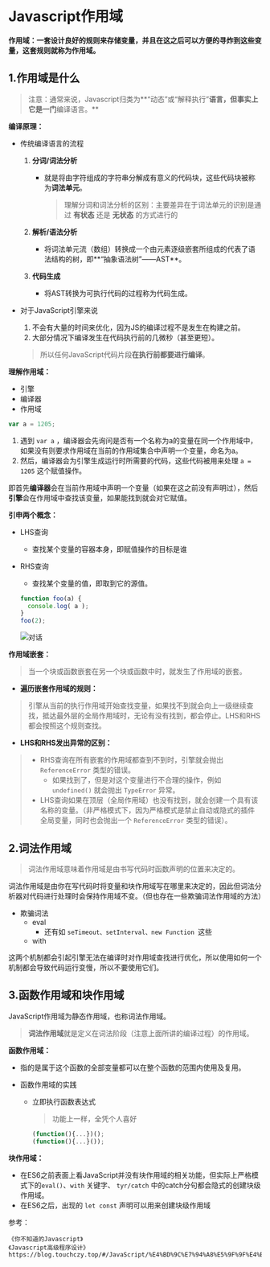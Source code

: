 # Javascript作用域

**作用域：一套设计良好的规则来存储变量，并且在这之后可以方便的寻炸到这些变量，这套规则就称为作用域。**

## 1.作用域是什么

> 注意：通常来说，Javascript归类为**“动态”或“解释执行”**语言，但事实上它是一门**编译语言。**

**编译原理：**

- 传统编译语言的流程

  1. **分词/词法分析**

     - 就是将由字符组成的字符串分解成有意义的代码块，这些代码块被称为**词法单元**。

       > 理解分词和词法分析的区别：主要差异在于词法单元的识别是通过 **有状态** 还是 **无状态** 的方式进行的

  2. **解析/语法分析**

     - 将词法单元流（数组）转换成一个由元素逐级嵌套所组成的代表了语法结构的树，即**“抽象语法树”——AST**。

  3. **代码生成**

     - 将AST转换为可执行代码的过程称为代码生成。

- 对于JavaScript引擎来说

  1. 不会有大量的时间来优化，因为JS的编译过程不是发生在构建之前。
  2. 大部分情况下编译发生在代码执行前的几微秒（甚至更短）。

  > 所以任何JavaScript代码片段**在执行前都要进行编译**。

**理解作用域：**

- 引擎
- 编译器
- 作用域

```js
var a = 1205;
```

1. 遇到 `var a` ，编译器会先询问是否有一个名称为a的变量在同一个作用域中，如果没有则要求作用域在当前的作用域集合中声明一个变量，命名为a。
2. 然后，编译器会为引擎生成运行时所需要的代码，这些代码被用来处理 `a = 1205` 这个赋值操作。

即首先**编译器**会在当前作用域中声明一个变量（如果在这之前没有声明过），然后**引擎**会在作用域中查找该变量，如果能找到就会对它赋值。



**引申两个概念：**

- LHS查询

  - 查找某个变量的容器本身，即赋值操作的目标是谁

- RHS查询

  - 查找某个变量的值，即取到它的源值。

  ```js
  function foo(a) {
  	console.log( a );
  }
  foo(2);
  ```

  ![对话](https://mdimages-1314620922.cos.ap-guangzhou.myqcloud.com/Maekdownimages/Node.js/%E5%AF%B9%E8%AF%9D.jpg)



**作用域嵌套：**

> 当一个块或函数嵌套在另一个块或函数中时，就发生了作用域的嵌套。

- **遍历嵌套作用域的规则：**

> 引擎从当前的执行作用域开始查找变量，如果找不到就会向上一级继续查找，抵达最外层的全局作用域时，无论有没有找到，都会停止。LHS和RHS都会按照这个规则查找。

- **LHS和RHS发出异常的区别：**

> - RHS查询在所有嵌套的作用域都查到不到时，引擎就会抛出 `ReferenceError` 类型的错误。
>   - 如果找到了，但是对这个变量进行不合理的操作，例如 `undefined()` 就会抛出 `TypeError` 异常。
> - LHS查询如果在顶层（全局作用域）也没有找到，就会创建一个具有该名称的变量。（非严格模式下，因为严格模式是禁止自动或隐式的插件全局变量，同时也会抛出一个  `ReferenceError` 类型的错误）。

## 2.词法作用域

> 词法作用域意味着作用域是由书写代码时函数声明的位置来决定的。

词法作用域是由你在写代码时将变量和块作用域写在哪里来决定的，因此但词法分析器对代码进行处理时会保持作用域不变。（但也存在一些欺骗词法作用域的方法）

- 欺骗词法
  - eval
    - 还有如 `seTimeout、setInterval、new Function `这些
  - with

这两个机制都会引起引擎无法在编译时对作用域查找进行优化，所以使用如何一个机制都会导致代码运行变慢，所以不要使用它们。

## 3.函数作用域和块作用域

JavaScript作用域为静态作用域，也称词法作用域。

> **词法作用域**就是定义在词法阶段（注意上面所讲的编译过程）的作用域。

**函数作用域：**

- 指的是属于这个函数的全部变量都可以在整个函数的范围内使用及复用。

- 函数作用域的实践

  - 立即执行函数表达式

    > 功能上一样，全凭个人喜好

    ```js
    (function(){...})();
    (function(){...}());
    ```

    

**块作用域：**

- 在ES6之前表面上看JavaScript并没有块作用域的相关功能，但实际上严格模式下的`eval()`、`with` 关键字、 `tyr/catch` 中的catch分句都会隐式的创建块级作用域。
- 在ES6之后，出现的 `let const` 声明可以用来创建块级作用域



参考：

```
《你不知道的Javascript》
《Javascript高级程序设计》
https://blog.touchczy.top/#/JavaScript/%E4%BD%9C%E7%94%A8%E5%9F%9F%E4%B8%8E%E4%BD%9C%E7%94%A8%E5%9F%9F%E9%93%BE
```

